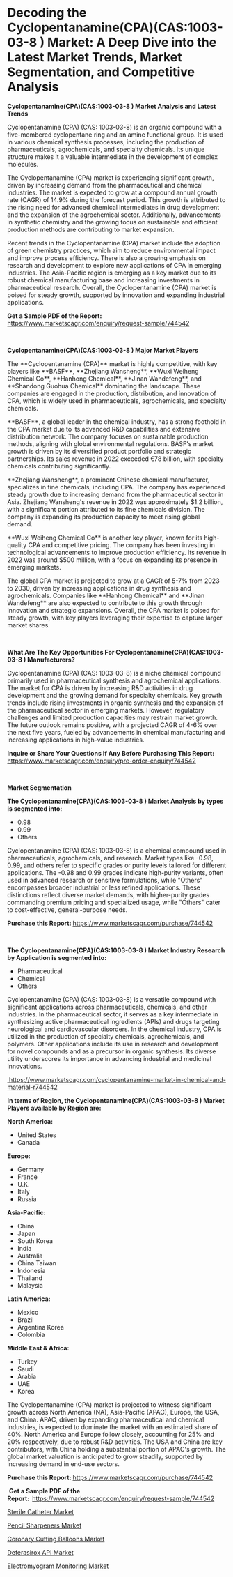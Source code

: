 <p><h1>Decoding the Cyclopentanamine(CPA)(CAS:1003-03-8 ) Market: A Deep Dive into the Latest Market Trends, Market Segmentation, and Competitive Analysis</h1></p><p><strong>Cyclopentanamine(CPA)(CAS:1003-03-8 ) Market Analysis and Latest Trends</strong></p>
<p><p>Cyclopentanamine (CPA) (CAS: 1003-03-8) is an organic compound with a five-membered cyclopentane ring and an amine functional group. It is used in various chemical synthesis processes, including the production of pharmaceuticals, agrochemicals, and specialty chemicals. Its unique structure makes it a valuable intermediate in the development of complex molecules.</p><p>The Cyclopentanamine (CPA) market is experiencing significant growth, driven by increasing demand from the pharmaceutical and chemical industries. The market is expected to grow at a compound annual growth rate (CAGR) of 14.9% during the forecast period. This growth is attributed to the rising need for advanced chemical intermediates in drug development and the expansion of the agrochemical sector. Additionally, advancements in synthetic chemistry and the growing focus on sustainable and efficient production methods are contributing to market expansion.</p><p>Recent trends in the Cyclopentanamine (CPA) market include the adoption of green chemistry practices, which aim to reduce environmental impact and improve process efficiency. There is also a growing emphasis on research and development to explore new applications of CPA in emerging industries. The Asia-Pacific region is emerging as a key market due to its robust chemical manufacturing base and increasing investments in pharmaceutical research. Overall, the Cyclopentanamine (CPA) market is poised for steady growth, supported by innovation and expanding industrial applications.</p></p>
<p><strong>Get a Sample PDF of the Report:&nbsp;</strong> <a href="https://www.marketscagr.com/enquiry/request-sample/744542?utm_campaign=2014&utm_medium=2&utm_source=Github&utm_content=ia&utm_term=20012025&utm_id=cyclopentanaminecpacas1003-03-8">https://www.marketscagr.com/enquiry/request-sample/744542</a></p>
<p>&nbsp;</p>
<p><strong>Cyclopentanamine(CPA)(CAS:1003-03-8 ) Major Market Players</strong></p>
<p><p>The **Cyclopentanamine (CPA)** market is highly competitive, with key players like **BASF**, **Zhejiang Wansheng**, **Wuxi Weiheng Chemical Co**, **Hanhong Chemical**, **Jinan Wandefeng**, and **Shandong Guohua Chemical** dominating the landscape. These companies are engaged in the production, distribution, and innovation of CPA, which is widely used in pharmaceuticals, agrochemicals, and specialty chemicals.</p><p>**BASF**, a global leader in the chemical industry, has a strong foothold in the CPA market due to its advanced R&D capabilities and extensive distribution network. The company focuses on sustainable production methods, aligning with global environmental regulations. BASF's market growth is driven by its diversified product portfolio and strategic partnerships. Its sales revenue in 2022 exceeded €78 billion, with specialty chemicals contributing significantly.</p><p>**Zhejiang Wansheng**, a prominent Chinese chemical manufacturer, specializes in fine chemicals, including CPA. The company has experienced steady growth due to increasing demand from the pharmaceutical sector in Asia. Zhejiang Wansheng's revenue in 2022 was approximately $1.2 billion, with a significant portion attributed to its fine chemicals division. The company is expanding its production capacity to meet rising global demand.</p><p>**Wuxi Weiheng Chemical Co** is another key player, known for its high-quality CPA and competitive pricing. The company has been investing in technological advancements to improve production efficiency. Its revenue in 2022 was around $500 million, with a focus on expanding its presence in emerging markets.</p><p>The global CPA market is projected to grow at a CAGR of 5-7% from 2023 to 2030, driven by increasing applications in drug synthesis and agrochemicals. Companies like **Hanhong Chemical** and **Jinan Wandefeng** are also expected to contribute to this growth through innovation and strategic expansions. Overall, the CPA market is poised for steady growth, with key players leveraging their expertise to capture larger market shares.</p></p>
<p>&nbsp;</p>
<p><strong>What Are The Key Opportunities For Cyclopentanamine(CPA)(CAS:1003-03-8 ) Manufacturers?</strong></p>
<p><p>Cyclopentanamine (CPA) (CAS: 1003-03-8) is a niche chemical compound primarily used in pharmaceutical synthesis and agrochemical applications. The market for CPA is driven by increasing R&D activities in drug development and the growing demand for specialty chemicals. Key growth trends include rising investments in organic synthesis and the expansion of the pharmaceutical sector in emerging markets. However, regulatory challenges and limited production capacities may restrain market growth. The future outlook remains positive, with a projected CAGR of 4-6% over the next five years, fueled by advancements in chemical manufacturing and increasing applications in high-value industries.</p></p>
<p><strong>Inquire or Share Your Questions If Any Before Purchasing This Report:</strong> <a href="https://www.marketscagr.com/enquiry/pre-order-enquiry/744542?utm_campaign=2014&utm_medium=2&utm_source=Github&utm_content=ia&utm_term=20012025&utm_id=cyclopentanaminecpacas1003-03-8">https://www.marketscagr.com/enquiry/pre-order-enquiry/744542</a></p>
<p>&nbsp;</p>
<p><strong>Market Segmentation</strong></p>
<p><strong>The Cyclopentanamine(CPA)(CAS:1003-03-8 ) Market Analysis by types is segmented into:</strong></p>
<p><ul><li>0.98</li><li>0.99</li><li>Others</li></ul></p>
<p><p>Cyclopentanamine (CPA) (CAS: 1003-03-8) is a chemical compound used in pharmaceuticals, agrochemicals, and research. Market types like -0.98, 0.99, and others refer to specific grades or purity levels tailored for different applications. The -0.98 and 0.99 grades indicate high-purity variants, often used in advanced research or sensitive formulations, while "Others" encompasses broader industrial or less refined applications. These distinctions reflect diverse market demands, with higher-purity grades commanding premium pricing and specialized usage, while "Others" cater to cost-effective, general-purpose needs.</p></p>
<p><strong>Purchase this Report:&nbsp;</strong><a href="https://www.marketscagr.com/purchase/744542?utm_campaign=2014&utm_medium=2&utm_source=Github&utm_content=ia&utm_term=20012025&utm_id=cyclopentanaminecpacas1003-03-8">https://www.marketscagr.com/purchase/744542</a></p>
<p>&nbsp;</p>
<p><strong>The Cyclopentanamine(CPA)(CAS:1003-03-8 ) Market Industry Research by Application is segmented into:</strong></p>
<p><ul><li>Pharmaceutical</li><li>Chemical</li><li>Others</li></ul></p>
<p><p>Cyclopentanamine (CPA) (CAS: 1003-03-8) is a versatile compound with significant applications across pharmaceuticals, chemicals, and other industries. In the pharmaceutical sector, it serves as a key intermediate in synthesizing active pharmaceutical ingredients (APIs) and drugs targeting neurological and cardiovascular disorders. In the chemical industry, CPA is utilized in the production of specialty chemicals, agrochemicals, and polymers. Other applications include its use in research and development for novel compounds and as a precursor in organic synthesis. Its diverse utility underscores its importance in advancing industrial and medicinal innovations.</p></p>
<p><a href="https://www.marketscagr.com/cyclopentanamine-market-in-chemical-and-material-r744542?utm_campaign=2014&utm_medium=2&utm_source=Github&utm_content=ia&utm_term=20012025&utm_id=cyclopentanaminecpacas1003-03-8">&nbsp;https://www.marketscagr.com/cyclopentanamine-market-in-chemical-and-material-r744542</a></p>
<p><strong>In terms of Region, the Cyclopentanamine(CPA)(CAS:1003-03-8 ) Market Players available by Region are:</strong></p>
<p>
    <p> <strong> North America: </strong>
        <ul>
            <li>United States</li>
            <li>Canada</li>
        </ul>
        </p> 
    <p> <strong> Europe: </strong>
        <ul>
            <li>Germany</li>
            <li>France</li>
            <li>U.K.</li>
            <li>Italy</li>
            <li>Russia</li>
        </ul>
        </p> 
    <p> <strong> Asia-Pacific: </strong>
        <ul>
            <li>China</li>
            <li>Japan</li>
            <li>South Korea</li>
            <li>India</li>
            <li>Australia</li>
            <li>China Taiwan</li>
            <li>Indonesia</li>
            <li>Thailand</li>
            <li>Malaysia</li>
        </ul>
        </p> 
    <p> <strong> Latin America: </strong>
        <ul>
            <li>Mexico</li>
            <li>Brazil</li>
            <li>Argentina Korea</li>
            <li>Colombia</li>
        </ul>
        </p> 
    <p> <strong> Middle East & Africa: </strong>
        <ul>
            <li>Turkey</li>
            <li>Saudi</li>
            <li>Arabia</li>
            <li>UAE</li>
            <li>Korea</li>
        </ul>
    </p>
    </p>
<p><p>The Cyclopentanamine (CPA) market is projected to witness significant growth across North America (NA), Asia-Pacific (APAC), Europe, the USA, and China. APAC, driven by expanding pharmaceutical and chemical industries, is expected to dominate the market with an estimated share of 40%. North America and Europe follow closely, accounting for 25% and 20% respectively, due to robust R&D activities. The USA and China are key contributors, with China holding a substantial portion of APAC's growth. The global market valuation is anticipated to grow steadily, supported by increasing demand in end-use sectors.</p></p>
<p><strong>Purchase this Report: </strong><a href="https://www.marketscagr.com/purchase/744542?utm_campaign=2014&utm_medium=2&utm_source=Github&utm_content=ia&utm_term=20012025&utm_id=cyclopentanaminecpacas1003-03-8">https://www.marketscagr.com/purchase/744542</a></p>
<p>&nbsp;<strong>Get a Sample PDF of the Report:&nbsp;&nbsp;</strong><a href="https://www.marketscagr.com/enquiry/request-sample/744542?utm_campaign=2014&utm_medium=2&utm_source=Github&utm_content=ia&utm_term=20012025&utm_id=cyclopentanaminecpacas1003-03-8">https://www.marketscagr.com/enquiry/request-sample/744542</a></p>
<p><strong></strong></p>
<p><p><a href="https://www.linkedin.com/pulse/size-dynamics-expected-growth-sterile-catheter-market-fmjdf?utm_campaign=2014&utm_medium=2&utm_source=Github&utm_content=ia&utm_term=20012025&utm_id=cyclopentanaminecpacas1003-03-8">Sterile Catheter Market</a></p><p><a href="https://www.linkedin.com/pulse/projected-cagr-74-report-pencil-sharpeners-market-analysis-qxpff?utm_campaign=2014&utm_medium=2&utm_source=Github&utm_content=ia&utm_term=20012025&utm_id=cyclopentanaminecpacas1003-03-8">Pencil Sharpeners Market</a></p><p><a href="https://www.linkedin.com/pulse/market-challenges-sales-volume-forecast-research-coronary-42rff?utm_campaign=2014&utm_medium=2&utm_source=Github&utm_content=ia&utm_term=20012025&utm_id=cyclopentanaminecpacas1003-03-8">Coronary Cutting Balloons Market</a></p><p><a href="https://github.com/YashRP12/Market-Research-Report-List-7/blob/main/deferasirox-api-market.md?utm_campaign=2014&utm_medium=2&utm_source=Github&utm_content=ia&utm_term=20012025&utm_id=cyclopentanaminecpacas1003-03-8">Deferasirox API Market</a></p><p><a href="https://www.linkedin.com/pulse/electromyogram-monitoring-market-size-growth-drivers-uthsf?utm_campaign=2014&utm_medium=2&utm_source=Github&utm_content=ia&utm_term=20012025&utm_id=cyclopentanaminecpacas1003-03-8">Electromyogram Monitoring Market</a></p></p>